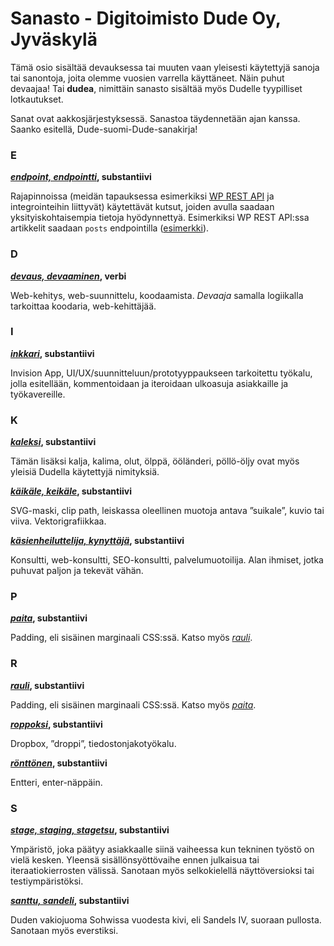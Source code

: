 # Sanasto - Digitoimisto Dude Oy, Jyväskylä

Tämä osio sisältää devauksessa tai muuten vaan yleisesti käytettyjä sanoja tai sanontoja, joita olemme vuosien varrella käyttäneet. Näin puhut devaajaa! Tai **dudea**, nimittäin sanasto sisältää myös Dudelle tyypilliset lotkautukset.

Sanat ovat aakkosjärjestyksessä. Sanastoa täydennetään ajan kanssa. Saanko esitellä, Dude-suomi-Dude-sanakirja!

### E <a href="#e" id="e"></a>

[_**endpoint, endpointti**_](broken-reference)**, substantiivi**

Rajapinnoissa (meidän tapauksessa esimerkiksi [WP REST API](https://developer.wordpress.org/rest-api/) ja integrointeihin liittyvät) käytettävät kutsut, joiden avulla saadaan yksityiskohtaisempia tietoja hyödynnettyä. Esimerkiksi WP REST API:ssa artikkelit saadaan `posts` endpointilla ([esimerkki](https://developer.wordpress.org/rest-api/reference/posts/#example-request)).

### D <a href="#d" id="d"></a>

[_**devaus, devaaminen**_](broken-reference)**, verbi**

Web-kehitys, web-suunnittelu, koodaamista. _Devaaja_ samalla logiikalla tarkoittaa koodaria, web-kehittäjää.

### I <a href="#i" id="i"></a>

[_**inkkari**_](broken-reference)**, substantiivi**

Invision App, UI/UX/suunnitteluun/prototyyppaukseen tarkoitettu työkalu, jolla esitellään, kommentoidaan ja iteroidaan ulkoasuja asiakkaille ja työkavereille.

### K <a href="#k" id="k"></a>

[_**kaleksi**_](broken-reference)**, substantiivi**

Tämän lisäksi kalja, kalima, olut, ölppä, ööländeri, pöllö-öljy ovat myös yleisiä Dudella käytettyjä nimityksiä.

[_**käikäle, keikäle**_](broken-reference)**, substantiivi**

SVG-maski, clip path, leiskassa oleellinen muotoja antava ”suikale”, kuvio tai viiva. Vektorigrafiikkaa.

[_**käsienheiluttelija, kynyttäjä**_](broken-reference)**, substantiivi**

Konsultti, web-konsultti, SEO-konsultti, palvelumuotoilija. Alan ihmiset, jotka puhuvat paljon ja tekevät vähän.

### P <a href="#p" id="p"></a>

[_**paita**_](broken-reference)**, substantiivi**

Padding, eli sisäinen marginaali CSS:ssä. Katso myös [_rauli_](broken-reference).

### R <a href="#r" id="r"></a>

[_**rauli**_](broken-reference)**, substantiivi**

Padding, eli sisäinen marginaali CSS:ssä. Katso myös [_paita_](broken-reference).

[_**roppoksi**_](broken-reference)**, substantiivi**

Dropbox, ”droppi”, tiedostonjakotyökalu.

[_**rönttönen**_](broken-reference)**, substantiivi**

Entteri, enter-näppäin.

### S <a href="#s" id="s"></a>

[_**stage, staging, stagetsu**_](broken-reference)**, substantiivi**

Ympäristö, joka päätyy asiakkaalle siinä vaiheessa kun tekninen työstö on vielä kesken. Yleensä sisällönsyöttövaihe ennen julkaisua tai iteraatiokierrosten välissä. Sanotaan myös selkokielellä näyttöversioksi tai testiympäristöksi.

[_**santtu, sandeli**_](broken-reference)**, substantiivi**

Duden vakiojuoma Sohwissa vuodesta kivi, eli Sandels IV, suoraan pullosta. Sanotaan myös everstiksi.

